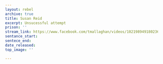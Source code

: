 ```yaml
---
layout: rebel
archive: true
title: Susan Reid
excerpt: Unsucessful attempt
prison: ''
stream_link: https://www.facebook.com/tmallaghan/videos/10219894918023607
sentance_start: 
sentece_end: 
date_released: 
top_image: ''

---
```

